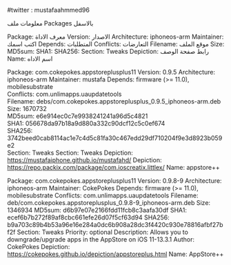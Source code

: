 #twitter : mustafaahmmed96





معلومات ملف Packages بالاسفل 


Package: معرف الاداة 
Version: الاصدار
Architecture: iphoneos-arm
Maintainer: اكتب اسمك
Depends: المتطلبات 
Conflicts: التعارضات
Filename: موقع الملف
Size: 
MD5sum: 
SHA1: 
SHA256: 
Section: Tweaks
Depiction: رابط صفحة الوصف 
Name: اسم  الاداه 

Package: com.cokepokes.appstoreplusplus11
Version: 0.9.5
Architecture: iphoneos-arm
Maintainer: mustafa
Depends:  firmware (>= 11.0), mobilesubstrate 	
Conflicts: com.unlimapps.uaupdatetools	
Filename: debs/com.cokepokes.appstoreplusplus_0.9.5_iphoneos-arm.deb	
Size: 1670732	
MD5sum: e6e914ec0c7e9938241241a96d5c4821	
SHA1: 056678da97b18a9d880a332c90dcf12c5c0ef674	
SHA256: 3742beed0cab8114ac1e7c4d5c81fa30c467edd29df710204f9e3d8923b059e2	
Section: Tweaks	Section: Tweaks
Depiction: https://mustafaiphone.github.io/mustafahd/	Depiction: https://repo.packix.com/package/com.ioscreatix.littlex/
Name: appstore++

Package: com.cokepokes.appstoreplusplus11
Version: 0.9.8-9
Architecture: iphoneos-arm
Maintainer: CokePokes
Depends: firmware (>= 11.0), mobilesubstrate
Conflicts: com.unlimapps.uaupdatetools
Filename: deb/com.cokepokes.appstoreplusplus_0.9.8-9_iphoneos-arm.deb
Size: 1346934
MD5sum: d6b97e07e2166fdd11fcb8c3aafa30df
SHA1: ecef6b7b272f89af8cbc661efe26d07f5cf63d94
SHA256: b9a703c89b4b53a96e16e284a0dc6b908a28dc3f4420c930e78816afbf27bf2f
Section: Tweaks
Priority: optional
Description: Allows you to downgrade/upgrade apps in the AppStore on iOS 11-13.3.1
Author: CokePokes
Depiction: https://cokepokes.github.io/depiction/appstoreplus.html
Name: AppStore++
